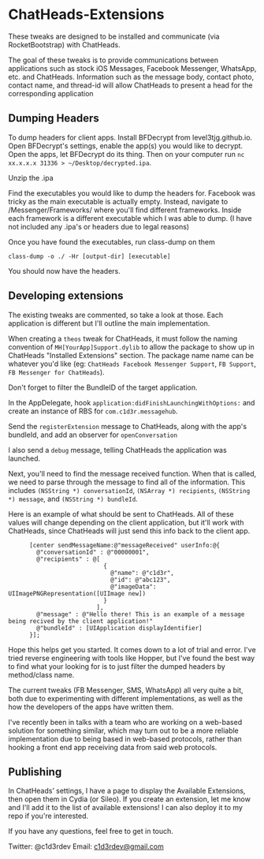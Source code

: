 # ChatHeads-Extensions
These tweaks are designed to be installed and communicate (via RocketBootstrap) with ChatHeads.

The goal of these tweaks is to provide communications between applications such as stock iOS Messages, Facebook Messenger, WhatsApp, etc. and ChatHeads. Information such as the message body, contact photo, contact name, and thread-id will allow ChatHeads to present a head for the corresponding application


## Dumping Headers

To dump headers for client apps. Install BFDecrypt from level3tjg.github.io. Open BFDecrypt's settings, enable the app(s) you would like to decrypt. Open the apps, let BFDecrypt do its thing. Then on your computer run 
`nc xx.x.x.x 31336 > ~/Desktop/decrypted.ipa`. 

Unzip the .ipa

Find the executables you would like to dump the headers for. Facebook was tricky as the main executable is actually empty. Instead, navigate to /Messenger/Frameworks/ where you'll find different frameworks. Inside each framework is a different executable which I was able to dump.
(I have not included any .ipa's or headers due to legal reasons)

Once you have found the executables, run class-dump on them

`class-dump -o ./ -Hr [output-dir] [executable]`

You should now have the headers.

## Developing extensions

The existing tweaks are commented, so take a look at those. Each application is different but I'll outline the main implementation. 

When creating a `theos` tweak for ChatHeads, it must follow the naming convention of `MH[YourApp]Support.dylib` to allow the package to show up in ChatHeads "Installed Extensions" section. The package name name can be whatever you'd like (eg: `ChatHeads Facebook Messenger Support`, `FB Support`, `FB Messenger for ChatHeads`).

Don't forget to filter the BundleID of the target application.

In the AppDelegate, hook `application:didFinishLaunchingWithOptions:` and create an instance of RBS for `com.c1d3r.messagehub`.

Send the `registerExtension` message to ChatHeads, along with the app's bundleId, and add an observer for `openConversation`

I also send a `debug` message, telling ChatHeads the application was launched.

Next, you'll need to find the message received function. When that is called, we need to parse through the message to find all of the information. This includes `(NSString *) conversationId`, `(NSArray *) recipients`, `(NSString *) message`, and `(NSString *) bundleId`.

Here is an example of what should be sent to ChatHeads. All of these values will change depending on the client application, but it'll work with ChatHeads, since ChatHeads will just send this info back to the client app.

```
      [center sendMessageName:@"messageReceived" userInfo:@{
        @"conversationId" : @"00000001",
        @"recipients" : @[
                           {
                             @"name": @"c1d3r",
                             @"id": @"abc123",
                             @"imageData": UIImagePNGRepresentation([UIImage new])
                           }
                         ],
        @"message" : @"Hello there! This is an example of a message being recived by the client application!"
        @"bundleId" : [UIApplication displayIdentifier]
      }];

```

Hope this helps get you started. It comes down to a lot of trial and error. I've tried reverse engineering with tools like Hopper, but I've found the best way to find what your looking for is to just filter the dumped headers by method/class name.

The current tweaks (FB Messenger, SMS, WhatsApp) all very quite a bit, both due to experimenting with different implementations, as well as the how the developers of the apps have written them.

I've recently been in talks with a team who are working on a web-based solution for something similar, which may turn out to be a more reliable implementation due to being based in web-based protocols, rather than hooking a front end app receiving data from said web protocols.

## Publishing

In ChatHeads’ settings, I have a page to display the Available Extensions, then open them in Cydia (or Sileo). If you create an extension, let me know and I'll add it to the list of available extensions! I can also deploy it to my repo if you're interested.

If you have any questions, feel free to get in touch.

Twitter: @c1d3rdev
Email:   c1d3rdev@gmail.com
